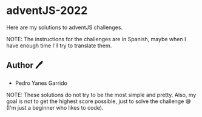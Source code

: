 # adventJS-2022

Here are my solutions to adventJS challenges.

NOTE: The instructions for the challenges are in Spanish,
maybe when I have enough time I'll try to translate them.

## Author :pen:

+ Pedro Yanes Garrido

NOTE: These solutions do not try to be the most simple and pretty. Also, my goal is not to get the highest score possible,
just to solve the challenge :sweat_smile: (I'm just a beginner who likes to code).
